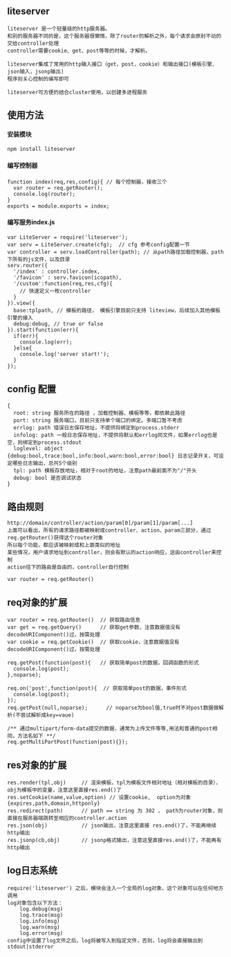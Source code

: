## liteserver 

    liteserver 是一个轻量级的http服务器。
    和别的服务器不同的是，这个服务器很懒惰，除了router的解析之外，每个请求会原封不动的交给controller处理
    controller需要cookie、get、post等等的时候，才解析。
    
    liteserver集成了常用的http输入接口（get，post，cookie）和输出接口(模板引擎、json输入，jsonp输出)
    程序则关心控制的编写即可
    
    liteserver可方便的结合cluster使用，以创建多进程服务

## 使用方法

#### 安装模块
  
    npm install liteserver

#### 编写控制器
    
    function index(req,res,config){ // 每个控制器，接收三个
      var router = req.getRouter();
      console.log(router);
    }
    exports = module.exports = index;

#### 编写服务index.js 

    var LiteServer = require('liteserver');
    var serv = LiteServer.create(cfg);  // cfg 参考config配置一节
    var controller = serv.loadController(path); // 从path路径加载控制器，path下所有的js文件，以及目录
    serv.router({
      '/index' : controller.index,
      '/favicon' : serv.favicon(icopath),
      '/custom':function(req,res,cfg){
        // 快速定义一枚controller 
      }
    }).view({
      base:tplpath, // 模板的路径， 模板引擎目前只支持 liteview，后续加入其他模板引擎的接入
      debug:debug, // true or false 
    }).start(function(err){
      if(err){
        console.log(err);
      }else{
        console.log('server start!');
      }
    });

## config 配置

    {
      root: string 服务所在的路径 ，加载控制器、模板等等，都依赖此路径
      port: string 服务端口，目前只支持单个端口的绑定。多端口暂不考虑
      errlog: path 错误日志保存地址，不提供将绑定到process.stderr
      infolog: path 一般日志保存地址，不提供将默认和errlog同文件，如果errlog也是空，则绑定到process.stdout
      loglevel: object {debug:bool,trace:bool,info:bool,warn:bool,error:bool} 日志记录开关，可设定哪些日志输出，总共5个级别
      tpl: path 模板存放地址，相对于root的地址，注意path最前面不为"/"开头
      debug: bool 是否调试状态
    }

## 路由规则

    http://domain/controller/action/param[0]/param[1]/param[...]
    上面可以看出，所有的请求路径都被映射成controller、action、param三部分，通过req.getRouter()获得这个router对象
    所以每个功能，都应该被映射成和上面类似的地址
    某些情况，用户请求地址到controller，则会有默认的action响应，这由controller来控制
    action往下的路由是自由的，controller自行控制
    
    var router = req.getRouter()
    
    
    
## req对象的扩展

    var router = req.getRouter()  // 获取路由信息
    var get = req.getQuery()      // 获取get参数，注意数据值没有decodeURIComponent()过，按需处理
    var cookie = req.getCookie()  // 获取cookie，注意数据值没有decodeURIComponent()过，按需处理
    
    req.getPost(function(post){   // 获取简单post的数据，回调函数的形式
      console.log(post);
    },noparse);
    
    req.on('post',function(post){  // 获取简单post的数据，事件形式
      console.log(post);
    });
    req.getPost(null,noparse);      // noparse为bool值,true时不对post数据做解析(不尝试解析成key=vaue)
    
    /** 通过multipart/form-data提交的数据，通常为上传文件等等,用法和普通的post相同，方法名如下 **/
    req.getMultiPartPost(function(post){});
    
## res对象的扩展

    res.render(tpl,obj)     // 渲染模板，tpl为模板文件相对地址（相对模板的目录），obj为模板中的变量，注意这里直接res.end()了
    res.setCookie(name,value,option) // 设置cookie,  option为对象{expires,path,domain,httponly}
    res.redirect(path)      // path == string 为 302 ， path为router对象，则直接在服务器端跳转至相应的controller.action
    res.json(obj)           // json输出，注意这里直接 res.end()了，不能再继续http输出
    res.jsonp(cb,obj)       // jsonp格式输出，注意这里直接res.end()了，不能再有http输出

## log日志系统
    
    require('liteserver') 之后，模块会注入一个全局的log对象，这个对象可以在任何地方调用
    log对象包含以下方法：
        log.debug(msg)
        log.trace(msg)
        log.info(msg)
        log.warn(msg)
        log.error(msg)
    config中设置了log文件之后，log将被写入到指定文件，否则，log将会直接输出到stdout|stderror
    
